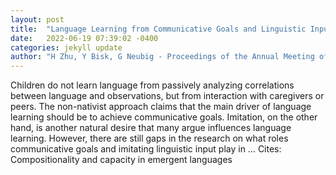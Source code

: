 ```yaml
---
layout: post
title:  "Language Learning from Communicative Goals and Linguistic Input"
date:   2022-06-19 07:39:02 -0400
categories: jekyll update
author: "H Zhu, Y Bisk, G Neubig - Proceedings of the Annual Meeting of the Cognitive …, 2022"
---
```

Children do not learn language from passively analyzing correlations between language and observations, but from interaction with caregivers or peers. The non-nativist approach claims that the main driver of language learning should be to achieve communicative goals. Imitation, on the other hand, is another natural desire that many argue influences language learning. However, there are still gaps in the research on what roles communicative goals and imitating linguistic input play in …
Cites: ‪Compositionality and capacity in emergent languages‬  